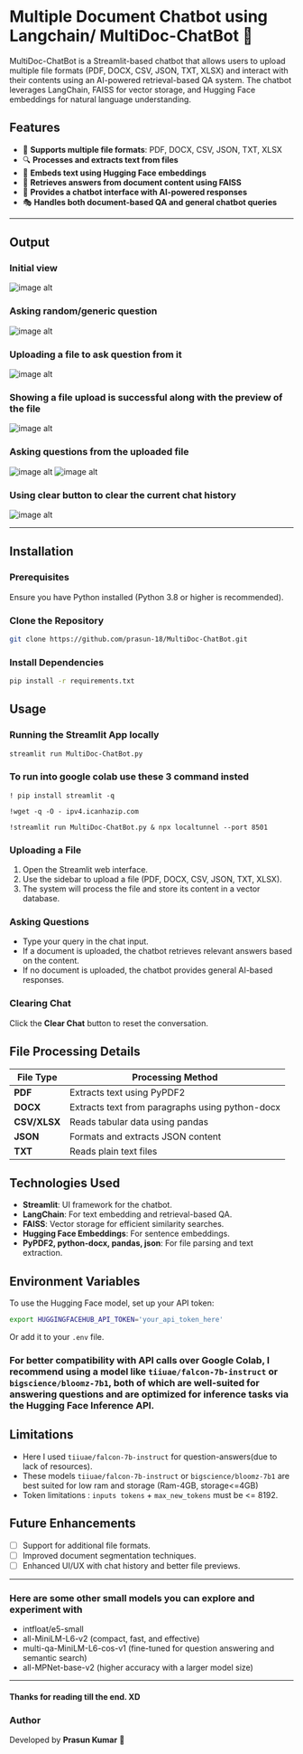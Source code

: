# Multiple Document Chatbot using Langchain/ MultiDoc-ChatBot 🤖

MultiDoc-ChatBot is a Streamlit-based chatbot that allows users to upload multiple file formats (PDF, DOCX, CSV, JSON, TXT, XLSX) and interact with their contents using an AI-powered retrieval-based QA system. The chatbot leverages LangChain, FAISS for vector storage, and Hugging Face embeddings for natural language understanding.

## Features
- 📂 **Supports multiple file formats**: PDF, DOCX, CSV, JSON, TXT, XLSX
- 🔍 **Processes and extracts text from files**
- 🧠 **Embeds text using Hugging Face embeddings**
- 🔎 **Retrieves answers from document content using FAISS**
- 💬 **Provides a chatbot interface with AI-powered responses**
- 🎭 **Handles both document-based QA and general chatbot queries**

---
## Output

### Initial view 
 ![image alt](https://github.com/prasun-18/MultiDoc-ChatBot/blob/dd8ab63eee1f411ef632973580f14597f50ddb87/Output/Screenshot%201.png)
### Asking random/generic question
 ![image alt](https://github.com/prasun-18/MultiDoc-ChatBot/blob/dd8ab63eee1f411ef632973580f14597f50ddb87/Output/Screenshot%202.png)
### Uploading a file to ask question from it
 ![image alt](https://github.com/prasun-18/MultiDoc-ChatBot/blob/dd8ab63eee1f411ef632973580f14597f50ddb87/Output/Screenshot%203.png)
### Showing a file upload is successful along with the preview of the file
 ![image alt](https://github.com/prasun-18/MultiDoc-ChatBot/blob/dd8ab63eee1f411ef632973580f14597f50ddb87/Output/Screenshot%204.png)
### Asking questions from the uploaded file
 ![image alt](https://github.com/prasun-18/MultiDoc-ChatBot/blob/dd8ab63eee1f411ef632973580f14597f50ddb87/Output/Screenshot%205.png)
 ![image alt](https://github.com/prasun-18/MultiDoc-ChatBot/blob/dd8ab63eee1f411ef632973580f14597f50ddb87/Output/Screenshot%206.png)
### Using clear button to clear the current chat history 
 ![image alt](https://github.com/prasun-18/MultiDoc-ChatBot/blob/dd8ab63eee1f411ef632973580f14597f50ddb87/Output/Screenshot%207.png)

---

## Installation

### Prerequisites
Ensure you have Python installed (Python 3.8 or higher is recommended).

### Clone the Repository
```sh
git clone https://github.com/prasun-18/MultiDoc-ChatBot.git
```

### Install Dependencies
```sh
pip install -r requirements.txt
```

## Usage

### Running the Streamlit App locally
```sh
streamlit run MultiDoc-ChatBot.py
```

### To run into google colab use these 3 command insted
```
! pip install streamlit -q
```
```
!wget -q -O - ipv4.icanhazip.com
```
```
!streamlit run MultiDoc-ChatBot.py & npx localtunnel --port 8501
```

### Uploading a File
1. Open the Streamlit web interface.
2. Use the sidebar to upload a file (PDF, DOCX, CSV, JSON, TXT, XLSX).
3. The system will process the file and store its content in a vector database.

### Asking Questions
- Type your query in the chat input.
- If a document is uploaded, the chatbot retrieves relevant answers based on the content.
- If no document is uploaded, the chatbot provides general AI-based responses.

### Clearing Chat
Click the **Clear Chat** button to reset the conversation.

## File Processing Details

| File Type | Processing Method |
|-----------|------------------|
| **PDF**   | Extracts text using PyPDF2 |
| **DOCX**  | Extracts text from paragraphs using python-docx |
| **CSV/XLSX** | Reads tabular data using pandas |
| **JSON**  | Formats and extracts JSON content |
| **TXT**   | Reads plain text files |

## Technologies Used
- **Streamlit**: UI framework for the chatbot.
- **LangChain**: For text embedding and retrieval-based QA.
- **FAISS**: Vector storage for efficient similarity searches.
- **Hugging Face Embeddings**: For sentence embeddings.
- **PyPDF2, python-docx, pandas, json**: For file parsing and text extraction.

## Environment Variables
To use the Hugging Face model, set up your API token:
```sh
export HUGGINGFACEHUB_API_TOKEN='your_api_token_here'
```
Or add it to your `.env` file.

### For better compatibility with API calls over Google Colab, I recommend using a model like `tiiuae/falcon-7b-instruct` or `bigscience/bloomz-7b1`, both of which are well-suited for answering questions and are optimized for inference tasks via the Hugging Face Inference API.

## Limitations

- Here I used `tiiuae/falcon-7b-instruct` for question-answers(due to lack of resources).
- These models `tiiuae/falcon-7b-instruct` or `bigscience/bloomz-7b1` are best suited for low ram and storage (Ram-4GB, storage<=4GB)
- Token limitations : `inputs tokens` + `max_new_tokens` must be <= 8192.

## Future Enhancements
- [ ] Support for additional file formats.
- [ ] Improved document segmentation techniques.
- [ ] Enhanced UI/UX with chat history and better file previews.

---
### Here are some other small models you can explore and experiment with
- intfloat/e5-small
- all-MiniLM-L6-v2 (compact, fast, and effective)
- multi-qa-MiniLM-L6-cos-v1 (fine-tuned for question answering and semantic search)
- all-MPNet-base-v2 (higher accuracy with a larger model size)

---

#### Thanks for reading till the end. XD

### Author
Developed by **Prasun Kumar** 🚀

